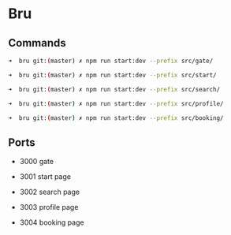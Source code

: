 # Bru

## Commands

```bash
➜  bru git:(master) ✗ npm run start:dev --prefix src/gate/

➜  bru git:(master) ✗ npm run start:dev --prefix src/start/

➜  bru git:(master) ✗ npm run start:dev --prefix src/search/

➜  bru git:(master) ✗ npm run start:dev --prefix src/profile/

➜  bru git:(master) ✗ npm run start:dev --prefix src/booking/
```

## Ports

- 3000 gate

- 3001 start page

- 3002 search page

- 3003 profile page

- 3004 booking page
